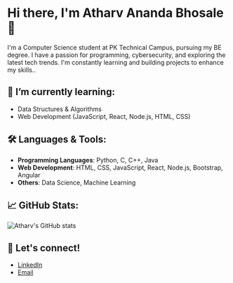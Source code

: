 # Hi there, I'm Atharv Ananda Bhosale 👋

I'm a Computer Science student at PK Technical Campus, pursuing my BE degree. I have a passion for programming, cybersecurity, and exploring the latest tech trends. I'm constantly learning and building projects to enhance my skills..

## 🌱 I’m currently learning:
- Data Structures & Algorithms
- Web Development (JavaScript, React, Node.js, HTML, CSS)

## 🛠️ Languages & Tools:
- **Programming Languages**: Python, C, C++, Java
- **Web Development**: HTML, CSS, JavaScript, React, Node.js, Bootstrap, Angular
- **Others**: Data Science, Machine Learning

## 📈 GitHub Stats:
![Atharv's GitHub stats](https://github-readme-stats.vercel.app/api?username=atharvbhosale&show_icons=true&hide_title=true&count_private=true&hide=prs)

## 🤝 Let's connect!
- [LinkedIn](https://www.linkedin.com/in/atharvbhosale)
- [Email](mailto:atharvbhosale00@gmail.com)
